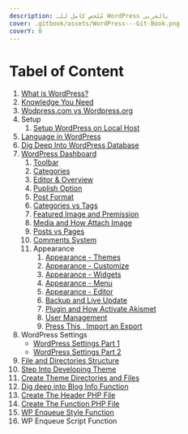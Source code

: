 ```yaml
---
description: مُلخص كامل للـ WordPress بالعربى
cover: .gitbook/assets/WordPress---Git-Book.png
coverY: 0
---
```


# Tabel of Content

1. [What is WordPress?](01-what-is-wordpress.md)
2. [Knowledge You Need](02-knowledge-you-need.md)
3. [Wodpress.com vs Wordpress.org](03-wordpress.com-vs-wordpress.org.md)
4. Setup
   1. [Setup WordPress on Local Host](04-setup-wordpress-on-localhost.md)
5. [Language in WordPress](05-wordpress-in-your-language.md)
6. [Dig Deep Into WordPress Database](06-dig-deep-into-wordpress-database.md)
7. [WordPress Dashboard](07-wordpress-dashboard.md)
   1. [Toolbar](08-wordpress-toolbar.md)
   2. [Categories](09-wordpress-categorise.md)
   3. [Editor & Overview](10-editor-and-overview.md)
   4. [Puplish Option](11-puplish-option.md)
   5. [Post Format](12-post-format.md)
   6. [Categories vs Tags](13-categories-vs-tags.md)
   7. [Featured Image and Premission](14-featured-image-and-premission.md)
   8. [Media and How Attach Image](15-media-and-how-attach-image.md)
   9. [Posts vs Pages](16-posts-vs-pages.md)
   10. [Comments System](17-comments-system.md)
   11. Appearance&#x20;
       1. [Appearance - Themes](18-appearance-themes.md)
       2. [Appearance - Customize](19-appearance-customize.md)
       3. [Appearance - Widgets](20-appearance-widgets.md)
       4. [Appearance - Menu](21-appearance-menu.md)
       5. [Appearance - Editor](22-appearance-editor.md)
       6. [Backup and Live Update](23-backup-and-live-update.md)
       7. [Plugin and How Activate Akismet](24-plugins-and-how-activate-akismet.md)
       8. [User Management](25-user-management.md)
       9. [Press This , Import an Export ](26-press-this-import-and-export.md)
8. WordPress Settings
   * &#x20;[WordPress Settings Part 1](27-wordpress-settings-part-1.md)
   * [WordPress Settings Part 2](28-wordpress-settings-part-2.md)
9. [File and Directories Structure](29-files-and-directories-structure.md)
10. [Step Into Developing Theme](30-step-into-developing-theme.md)
11. [Create Theme Directories and Files](31-create-theme-directories-and-files.md)
12. [Dig deep into Blog Info Function](32-dig-deep-into-blog-info-function.md)
13. [Create The Header PHP File](33-create-the-header-php-file.md)
14. [Create The Function PHP File](34-create-the-function-php-file.md)
15. [WP Enqueue Style Function](35-wp-enqueue-style-function.md)
16. WP Enqueue Script Function

